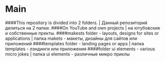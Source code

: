 # Мain
####This repository is divided into 2 folders. | Данный репозиторий делиться на 2 папки.
####On YouTube and own projects | на ютубовские и собственные пректы.
####makests folder - layouts, designs for sites or applications | папка makets - макеты, дизайны для сайтов или приложений
####templates folder - landing pages or apps | папка templates - лэндинги или приложения
####folder ui elements - various micro jokes | папка ui elements - различные микро приклы

